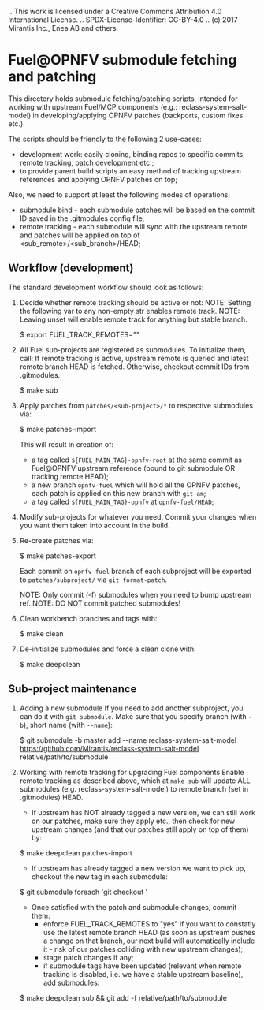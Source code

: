 .. This work is licensed under a Creative Commons Attribution 4.0 International License.
.. SPDX-License-Identifier: CC-BY-4.0
.. (c) 2017 Mirantis Inc., Enea AB and others.

Fuel@OPNFV submodule fetching and patching
==========================================

This directory holds submodule fetching/patching scripts, intended for
working with upstream Fuel/MCP components (e.g.: reclass-system-salt-model) in
developing/applying OPNFV patches (backports, custom fixes etc.).

The scripts should be friendly to the following 2 use-cases:
  - development work: easily cloning, binding repos to specific commits,
    remote tracking, patch development etc.;
  - to provide parent build scripts an easy method of tracking upstream
    references and applying OPNFV patches on top;

Also, we need to support at least the following modes of operations:
  - submodule bind - each submodule patches will be based on the commit ID
    saved in the .gitmodules config file;
  - remote tracking - each submodule will sync with the upstream remote
    and patches will be applied on top of <sub_remote>/<sub_branch>/HEAD;

Workflow (development)
----------------------
The standard development workflow should look as follows:

1. Decide whether remote tracking should be active or not:
   NOTE: Setting the following var to any non-empty str enables remote track.
   NOTE: Leaving unset will enable remote track for anything but stable branch.

   $ export FUEL_TRACK_REMOTES=""

2. All Fuel sub-projects are registered as submodules. To initialize them, call:
   If remote tracking is active, upstream remote is queried and latest remote
   branch HEAD is fetched. Otherwise, checkout commit IDs from .gitmodules.

   $ make sub

3. Apply patches from `patches/<sub-project>/*` to respective submodules via:

   $ make patches-import

   This will result in creation of:
   - a tag called `${FUEL_MAIN_TAG}-opnfv-root` at the same commit as Fuel@OPNFV
     upstream reference (bound to git submodule OR tracking remote HEAD);
   - a new branch `opnfv-fuel` which will hold all the OPNFV patches,
     each patch is applied on this new branch with `git-am`;
   - a tag called `${FUEL_MAIN_TAG}-opnfv` at `opnfv-fuel/HEAD`;

4. Modify sub-projects for whatever you need.
   Commit your changes when you want them taken into account in the build.

5. Re-create patches via:

   $ make patches-export

   Each commit on `opnfv-fuel` branch of each subproject will be
   exported to `patches/subproject/` via `git format-patch`.

   NOTE: Only commit (-f) submodules when you need to bump upstream ref.
   NOTE: DO NOT commit patched submodules!

6. Clean workbench branches and tags with:

   $ make clean

7. De-initialize submodules and force a clean clone with:

   $ make deepclean

Sub-project maintenance
-----------------------
1. Adding a new submodule
   If you need to add another subproject, you can do it with `git submodule`.
   Make sure that you specify branch (with `-b`), short name (with `--name`):

   $ git submodule -b master add --name reclass-system-salt-model \
     https://github.com/Mirantis/reclass-system-salt-model \
     relative/path/to/submodule

2. Working with remote tracking for upgrading Fuel components
   Enable remote tracking as described above, which at `make sub` will update
   ALL submodules (e.g. reclass-system-salt-model) to remote branch (set in
   .gitmodules) HEAD.

   * If upstream has NOT already tagged a new version, we can still work on
     our patches, make sure they apply etc., then check for new upstream
     changes (and that our patches still apply on top of them) by:

   $ make deepclean patches-import

   * If upstream has already tagged a new version we want to pick up, checkout
     the new tag in each submodule:

   $ git submodule foreach 'git checkout <newtag>'

   * Once satisfied with the patch and submodule changes, commit them:
     - enforce FUEL_TRACK_REMOTES to "yes" if you want to constatly use the
       latest remote branch HEAD (as soon as upstream pushes a change on that
       branch, our next build will automatically include it - risk of our
       patches colliding with new upstream changes);
     - stage patch changes if any;
     - if submodule tags have been updated (relevant when remote tracking is
       disabled, i.e. we have a stable upstream baseline), add submodules:

   $ make deepclean sub && git add -f relative/path/to/submodule
